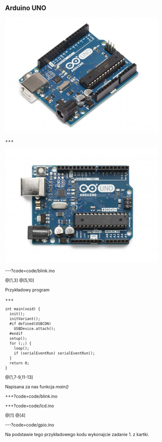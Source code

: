 ## Arduino UNO

![](img/uno_angle.jpg)

+++

![](img/uno.jpg)

---?code=code/blink.ino

@[1,3]
@[5,10]

Przykładowy program

+++

```
int main(void) {
  init();
  initVariant();
  #if defined(USBCON)
    USBDevice.attach();
  #endif
  setup();
  for (;;) {
    loop();
    if (serialEventRun) serialEventRun();
  }
  return 0;
}
```

@[1,7-9,11-13]

Napisana za nas funkcja *main()*

+++?code=code/blink.ino

+++?code=code/lcd.ino

@[1]
@[4]


---?code=code/gpio.ino

Na podstawie tego przykładowego kodu wykonajcie zadanie 1. z kartki.
